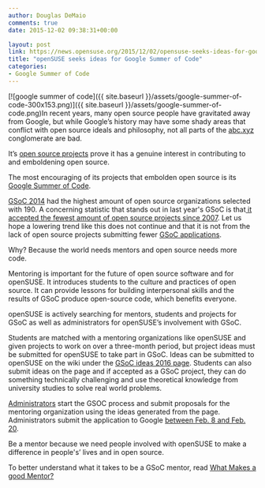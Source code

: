```yaml
---
author: Douglas DeMaio
comments: true
date: 2015-12-02 09:38:31+00:00

layout: post
link: https://news.opensuse.org/2015/12/02/opensuse-seeks-ideas-for-google-summer-of-code/
title: "openSUSE seeks ideas for Google Summer of Code"
categories:
- Google Summer of Code
---
```

[![google summer of code]({{ site.baseurl }}/assets/google-summer-of-code-300x153.png)]({{ site.baseurl }}/assets/google-summer-of-code.png)In recent years, many open source people have gravitated away from Google, but while Google’s history may have some shady areas that conflict with open source ideals and philosophy, not all parts of the [abc.xyz](https://abc.xyz/) conglomerate are bad.

It’s [open source projects](https://developers.google.com/open-source/projects?hl=en) prove it has a genuine interest in contributing to and emboldening open source.

The most encouraging of its projects that embolden open source is its [Google Summer of Code](https://en.wikipedia.org/wiki/Google_Summer_of_Code).

[GSoC 2014](https://developers.google.com/open-source/gsoc/resources/stats) had the highest amount of open source organizations selected with 190. A concerning statistic that stands out in last year's GSoC is that[ it accepted the fewest amount of open source projects since 2007](https://developers.google.com/open-source/gsoc/resources/stats). Let us hope a lowering trend like this does not continue and that it is not from the lack of open source projects submitting fewer [GSoC applications](https://en.opensuse.org/openSUSE:GSOC_application_form).

Why? Because the world needs mentors and open source needs more code.

<!-- more -->Mentoring is important for the future of open source software and for openSUSE. It introduces students to the culture and practices of open source. It can provide lessons for building interpersonal skills and the results of GSoC produce open-source code, which benefits everyone.

openSUSE is actively searching for mentors, students and projects for GSoC as well as administrators for openSUSE’s involvement with GSoC.

Students are matched with a mentoring organizations like openSUSE and given projects to work on over a three-month period, but project ideas must be submitted for openSUSE to take part in GSoC. Ideas can be submitted to openSUSE on the wiki under the [GSoC ideas 2016 page](https://en.opensuse.org/openSUSE:GSOC_ideas_2016). Students can also submit ideas on the page and if accepted as a GSoC project, they can do something technically challenging and use theoretical knowledge from university studies to solve real world problems.

[Administrators](https://en.opensuse.org/openSUSE:GSoC_admins) start the GSOC process and submit proposals for the mentoring organization using the ideas generated from the page. Administrators submit the application to Google [between Feb. 8 and Feb. 20](https://developers.google.com/open-source/gsoc/timeline).

Be a mentor because we need people involved with openSUSE to make a difference in people's’ lives and in open source.

To better understand what it takes to be a GSoC mentor, read [What Makes a good Mentor?](http://en.flossmanuals.net/GSoCMentoring/what-makes-a-good-mentor/)		
